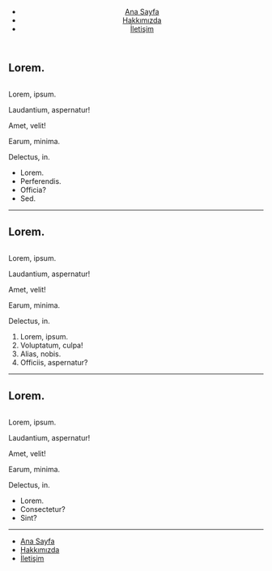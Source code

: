 <!DOCTYPE html>
<html lang="tr">
<head>
    <meta charset="UTF-8">
    <meta http-equiv="X-UA-Compatible" content="IE=edge">
    <meta name="viewport" content="width=device-width, initial-scale=1.0">
    <title>Özarslan Dizayn</title>
</head>
<body>
    <!-- Nevbar - Start  -->
    <header>
        <nav>
            <ul>
             <li> <a href="index.html">Ana Sayfa</a>
            </li>
             <li> <a href="about-us.html">Hakkımızda</a> 
            </li>
             <li>  <a href="contact.html">İletişim</a>
            </li>
            </ul>
        </nav>
    </header>
    <!-- Nevbar - End -->

<!-- Content- Start  -->

  <section>

<artivle>
    <h2>Lorem.</h2>
   <img src="images/2.png.jpg" alt="">
    <p>Lorem, ipsum.</p>
    <p>Laudantium, aspernatur!</p>
    <p>Amet, velit!</p>
    <p>Earum, minima.</p>
    <p>Delectus, in.</p>
    <ul>
        <li>Lorem.</li>
        <li>Perferendis.</li>
        <li>Officia?</li>
        <li>Sed.</li>
    </ul>
    <hr>
</artivle>
<artivle>
    <h2>Lorem.</h2>
   <img src="images/2.png.jpg" alt="">
    <p>Lorem, ipsum.</p>
    <p>Laudantium, aspernatur!</p>
    <p>Amet, velit!</p>
    <p>Earum, minima.</p>
    <p>Delectus, in.</p>
    <ol>
        <li>Lorem, ipsum.</li>
        <li>Voluptatum, culpa!</li>
        <li>Alias, nobis.</li>
        <li>Officiis, aspernatur?</li>
    </ol>
    <hr>
</artivle>
<artivle>
    <h2>Lorem.</h2>
   <img src="images/2.png.jpg" alt="">
    <p>Lorem, ipsum.</p>
    <p>Laudantium, aspernatur!</p>
    <p>Amet, velit!</p>
    <p>Earum, minima.</p>
    <p>Delectus, in.</p>
    <ul>
        <li>Lorem.</li>
        <li>Consectetur?</li>
        <li>Sint?</li>
    </ul>
    <hr>
</artivle>

</section>
<footer>
    <nav>
        <ul>
         <li> <a href="index.html">Ana Sayfa</a>
        </li>
         <li> <a href="about-us.html">Hakkımızda</a>
        </li>
         <li>  <a href="contact.html">İletişim</a>
        </li>
        </ul>
    </nav>
</footer>
</body>
</html>
